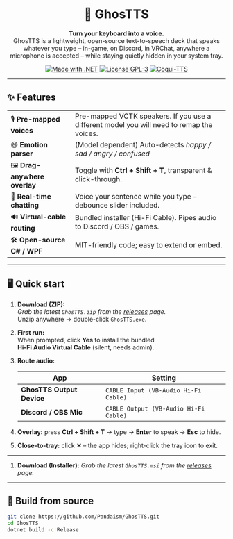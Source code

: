 ﻿<div align="center">

# 👻 GhosTTS

**Turn your keyboard into a voice.**  
GhosTTS is a lightweight, open-source text-to-speech deck that speaks
whatever you type – in-game, on Discord, in VRChat, anywhere a microphone
is accepted – while staying quietly hidden in your system tray.

[![Made with .NET](https://img.shields.io/badge/.NET-8.0-purple?logo=.net&logoColor=white)](https://dotnet.microsoft.com/)
[![License GPL-3](https://img.shields.io/badge/license-GPLv3-blue.svg)](LICENSE)
[![Coqui-TTS](https://img.shields.io/badge/Powered_by-Coqui_TTS-47b881.svg)](https://github.com/coqui-ai/TTS)

</div>

---

## ✨ Features

|            |                                                                    |
|------------|--------------------------------------------------------------------|
| 🎙 **Pre-mapped voices**     | Pre-mapped VCTK speakers. If you use a different model you will need to remap the voices. |
| 😄 **Emotion parser**  | (Model dependent) Auto-detects *happy / sad / angry / confused*  |
| 🖼 **Drag-anywhere overlay** | Toggle with **Ctrl + Shift + T**, transparent & click-through. |
| 🚀 **Real-time chatting** | Voice your sentence while you type – debounce slider included. |
| 🔊 **Virtual-cable routing** | Bundled installer (Hi-Fi Cable). Pipes audio to Discord / OBS / games. |
| 🛠 **Open-source C# / WPF** | MIT-friendly code; easy to extend or embed. |

---

## 🖥 Quick start

1. **Download (ZIP):**  
   *Grab the latest `GhosTTS.zip` from the
   [releases](https://github.com/Pandaism/GhosTTS/releases) page.*  
   Unzip anywhere → double-click `GhosTTS.exe`.

2. **First run:**  
   When prompted, click **Yes** to install the bundled  
   **Hi-Fi Audio Virtual Cable** (silent, needs admin).

3. **Route audio:**

   | App | Setting |
   |-----|---------|
   | **GhosTTS Output Device** | `CABLE Input (VB-Audio Hi-Fi Cable)` |
   | **Discord / OBS Mic** | `CABLE Output (VB-Audio Hi-Fi Cable)` |

4. **Overlay:** press **Ctrl + Shift + T** → type → **Enter** to speak → **Esc** to hide.

5. **Close-to-tray:** click **✕** – the app hides; right-click the tray icon to exit.

---
1. **Download (Installer):**
   *Grab the latest `GhosTTS.msi` from the
   [releases](https://github.com/Pandaism/GhosTTS/releases) page.*  
---

## 🔧 Build from source

```bash
git clone https://github.com/Pandaism/GhosTTS.git
cd GhosTTS
dotnet build -c Release